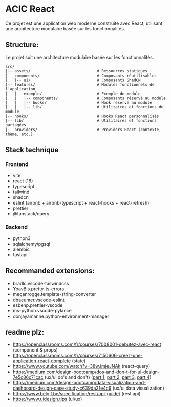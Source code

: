 # ACIC React

Ce projet est une application web moderne construite avec React, utilisant une architecture modulaire basée sur les fonctionnalités.

## Structure:

Le projet suit une architecture modulaire basée sur les fonctionnalités.

```
src/
|-- assets/                             # Ressources statiques
|-- components/                         # Composants réutilisables
|   |-- ui/                             # Composants ShadCN
|-- features/                           # Modules fonctionnels de l'application
|   |-- exemple/                        # Exemple de module
|   |   |-- components/                 # Composants réservé au module
|   |   |-- hooks/                      # Hook réservé au module
|   |   |-- lib/                        # Utilitaires et fonctions du module
|-- hooks/                              # Hooks React personnalisés
|-- lib/                                # Utilitaires et fonctions partagées
|-- providers/                          # Providers React (contexte, thème, etc.)
```

## Stack technique

### Frontend

- vite
- react (18)
- typescript
- tailwind
- shadcn
- eslint (airbnb + airbnb-typescript + react-hooks + react-refresh)
- prettier
- @tanstack/query

### Backend

- python3
- sqlalchemy/pgsql
- alembic
- fastapi

## Recommanded extensions:

- bradlc.vscode-tailwindcss
- YoavBls.pretty-ts-errors
- meganrogge.template-string-converter
- dbaeumer.vscode-eslint
- esbenp.prettier-vscode
- ms-python.vscode-pylance
- donjayamanne.python-environment-manager

## readme plz:

- https://openclassrooms.com/fr/courses/7008001-debutez-avec-react (component & props)
- https://openclassrooms.com/fr/courses/7150606-creez-une-application-react-complete (state)
- https://www.youtube.com/watch?v=38wJmjeJNAk (react-query)
- https://medium.com/design-bootcamp/dos-and-don-t-for-ui-design-7e5c86c71cac (ux/ui do's and don't) ([part 1](https://medium.com/design-bootcamp/dos-and-don-t-for-ui-design-7e5c86c71cac), [part 2,](https://medium.com/design-bootcamp/dos-and-don-t-for-ui-design-part-2-8f56dcd66b4) [part 3](https://medium.com/design-bootcamp/dos-and-don-t-for-ui-design-part-3-72857318ff0c), [part 4](https://medium.com/design-bootcamp/dos-and-don-t-for-ui-design-part-4-15a90b8009b5))
- https://medium.com/design-bootcamp/data-visualization-and-dashboard-design-case-study-c639da21e4c9 (ux/ui data visualization)
- https://www.belgif.be/specification/rest/api-guide/ (rest api)
- https://www.uidesign.tips (ui/ux)

